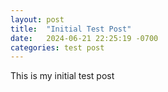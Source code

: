 ```yaml
---
layout: post
title:  "Initial Test Post"
date:   2024-06-21 22:25:19 -0700
categories: test post
---
```

This is my initial test post
